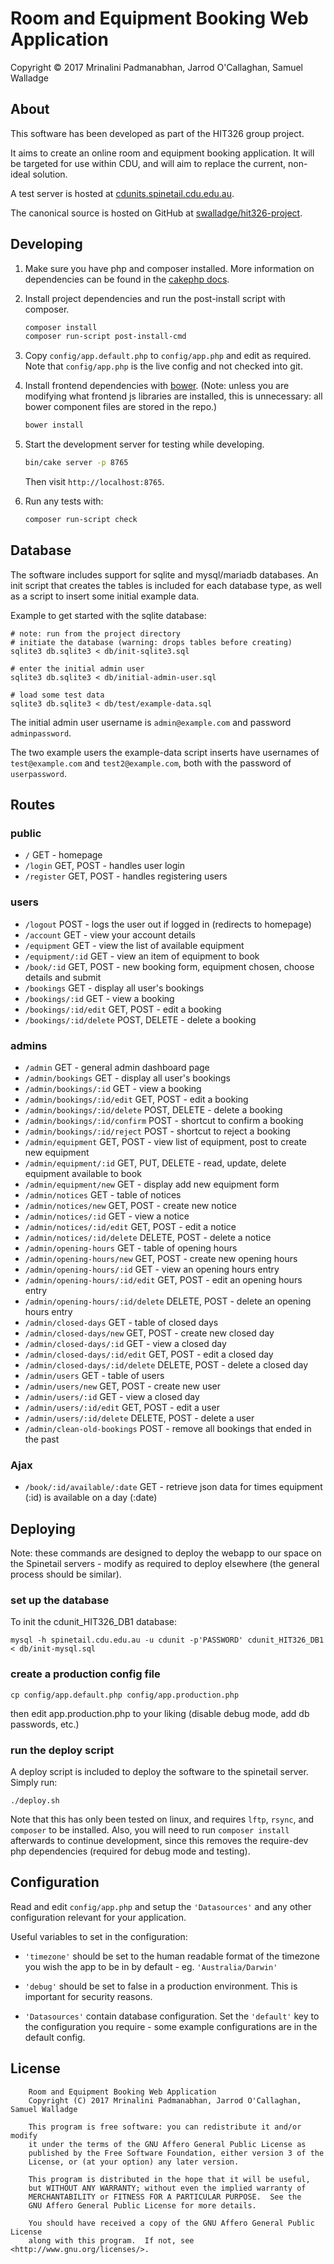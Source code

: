 # Room and Equipment Booking Web Application

Copyright © 2017 Mrinalini Padmanabhan, Jarrod O'Callaghan, Samuel Walladge


## About

This software has been developed as part of the HIT326 group project.

It aims to create an online room and equipment booking application. It will be
targeted for use within CDU, and will aim to replace the current, non-ideal
solution.

A test server is hosted at [cdunits.spinetail.cdu.edu.au](http://cdunits.spinetail.cdu.edu.au/).

The canonical source is hosted on GitHub at [swalladge/hit326-project](https://github.com/swalladge/hit326-project).


## Developing

1. Make sure you have php and composer installed. More information on dependencies can be found in the [cakephp docs][1].

2. Install project dependencies and run the post-install script with composer.

   ```bash
   composer install
   composer run-script post-install-cmd
   ```

3. Copy `config/app.default.php` to `config/app.php` and edit as required. Note that `config/app.php` is the live config
   and not checked into git.

4. Install frontend dependencies with [bower](https://bower.io/#install-bower). (Note: unless you are modifying what frontend js libraries are installed, this is unnecessary: all bower component files are stored in the repo.)

   ```bash
   bower install
   ```

5. Start the development server for testing while developing.

   ```bash
   bin/cake server -p 8765
   ```

   Then visit `http://localhost:8765`.

6. Run any tests with:

   ```bash
   composer run-script check
   ```


## Database

The software includes support for sqlite and mysql/mariadb databases.
An init script that creates the tables is included for each database type, as
well as a script to insert some initial example data.

Example to get started with the sqlite database:

```
# note: run from the project directory
# initiate the database (warning: drops tables before creating)
sqlite3 db.sqlite3 < db/init-sqlite3.sql

# enter the initial admin user
sqlite3 db.sqlite3 < db/initial-admin-user.sql

# load some test data
sqlite3 db.sqlite3 < db/test/example-data.sql
```

The initial admin user username is `admin@example.com` and password
`adminpassword`.

The two example users the example-data script inserts have usernames of
`test@example.com` and `test2@example.com`, both with the password of
`userpassword`.


## Routes

### public

- `/` GET - homepage
- `/login` GET, POST - handles user login
- `/register` GET, POST - handles registering users

### users

- `/logout` POST - logs the user out if logged in (redirects to homepage)
- `/account` GET - view your account details
- `/equipment` GET - view the list of available equipment
- `/equipment/:id` GET - view an item of equipment to book
- `/book/:id` GET, POST - new booking form, equipment chosen, choose details and submit
- `/bookings` GET - display all user's bookings
- `/bookings/:id` GET - view a booking
- `/bookings/:id/edit` GET, POST - edit a booking
- `/bookings/:id/delete` POST, DELETE - delete a booking

### admins

- `/admin` GET - general admin dashboard page
- `/admin/bookings` GET - display all user's bookings
- `/admin/bookings/:id` GET - view a booking
- `/admin/bookings/:id/edit` GET, POST - edit a booking
- `/admin/bookings/:id/delete` POST, DELETE - delete a booking
- `/admin/bookings/:id/confirm` POST - shortcut to confirm a booking
- `/admin/bookings/:id/reject` POST - shortcut to reject a booking
- `/admin/equipment` GET, POST - view list of equipment, post to create new equipment
- `/admin/equipment/:id` GET, PUT, DELETE - read, update, delete equipment available to book
- `/admin/equipment/new` GET - display add new equipment form
- `/admin/notices` GET - table of notices
- `/admin/notices/new` GET, POST - create new notice
- `/admin/notices/:id` GET - view a notice
- `/admin/notices/:id/edit` GET, POST - edit a notice
- `/admin/notices/:id/delete` DELETE, POST - delete a notice
- `/admin/opening-hours` GET - table of opening hours
- `/admin/opening-hours/new` GET, POST - create new opening hours
- `/admin/opening-hours/:id` GET - view an opening hours entry
- `/admin/opening-hours/:id/edit` GET, POST - edit an opening hours entry
- `/admin/opening-hours/:id/delete` DELETE, POST - delete an opening hours entry
- `/admin/closed-days` GET - table of closed days
- `/admin/closed-days/new` GET, POST - create new closed day
- `/admin/closed-days/:id` GET - view a closed day
- `/admin/closed-days/:id/edit` GET, POST - edit a closed day
- `/admin/closed-days/:id/delete` DELETE, POST - delete a closed day
- `/admin/users` GET - table of users
- `/admin/users/new` GET, POST - create new user
- `/admin/users/:id` GET - view a closed day
- `/admin/users/:id/edit` GET, POST - edit a user
- `/admin/users/:id/delete` DELETE, POST - delete a user
- `/admin/clean-old-bookings` POST - remove all bookings that ended in the past

### Ajax

- `/book/:id/available/:date` GET - retrieve json data for times equipment (:id) is available on a day (:date)


## Deploying

Note: these commands are designed to deploy the webapp to our space on the
Spinetail servers - modify as required to deploy elsewhere (the general process
should be similar).

### set up the database

To init the cdunit_HIT326_DB1 database:

```
mysql -h spinetail.cdu.edu.au -u cdunit -p'PASSWORD' cdunit_HIT326_DB1 < db/init-mysql.sql
```

### create a production config file

```
cp config/app.default.php config/app.production.php
```

then edit app.production.php to your liking (disable debug mode, add db passwords, etc.)


### run the deploy script

A deploy script is included to deploy the software to the spinetail server.
Simply run:

```
./deploy.sh
```

Note that this has only been tested on linux, and requires `lftp`, `rsync`, and `composer` to be installed.
Also, you will need to run `composer install` afterwards to continue
development, since this removes the require-dev php dependencies (required for
debug mode and testing).


## Configuration

Read and edit `config/app.php` and setup the `'Datasources'` and any other
configuration relevant for your application.

Useful variables to set in the configuration:

- `'timezone'` should be set to the human readable format of the timezone you
  wish the app to be in by default - eg. `'Australia/Darwin'`

- `'debug'` should be set to false in a production environment. This is important
  for security reasons.

- `'Datasources'` contain database configuration. Set the `'default'` key to
  the configuration you require - some example configurations are in the
  default config.


## License


        Room and Equipment Booking Web Application
        Copyright (C) 2017 Mrinalini Padmanabhan, Jarrod O'Callaghan, Samuel Walladge

        This program is free software: you can redistribute it and/or modify
        it under the terms of the GNU Affero General Public License as
        published by the Free Software Foundation, either version 3 of the
        License, or (at your option) any later version.

        This program is distributed in the hope that it will be useful,
        but WITHOUT ANY WARRANTY; without even the implied warranty of
        MERCHANTABILITY or FITNESS FOR A PARTICULAR PURPOSE.  See the
        GNU Affero General Public License for more details.

        You should have received a copy of the GNU Affero General Public License
        along with this program.  If not, see <http://www.gnu.org/licenses/>.


[1]: https://book.cakephp.org/3.0/en/installation.html
